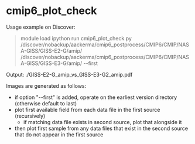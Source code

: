 # cmip6_plot_check

Usage example on Discover:
> module load 
> ipython
> run cmip6_plot_check.py /discover/nobackup/aackerma/cmip6_postprocess/CMIP6/CMIP/NASA-GISS/GISS-E2-G/amip/ /discover/nobackup/aackerma/cmip6_postprocess/CMIP6/CMIP/NASA-GISS/GISS-E3-G/amip/ --first

Output:
./GISS-E2-G_amip_vs_GISS-E3-G2_amip.pdf

Images are generated as follows:
- if option "--first" is added, operate on the earliest version directory (otherwise default to last)
- plot first available field from each data file in the first source (recursively)
    - if matching data file exists in second source, plot that alongside it
- then plot first sample from any data files that exist in the second source that do not appear in the first source
